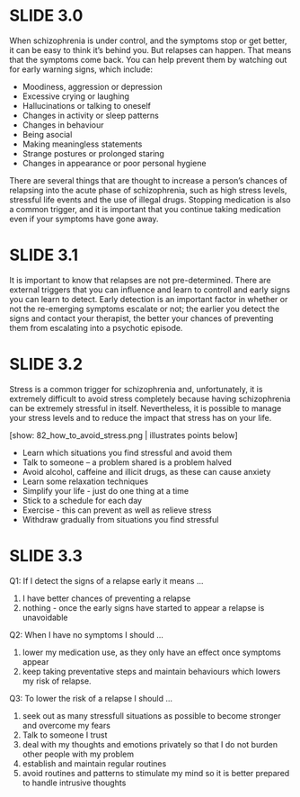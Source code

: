 # SLIDE 3.0

When schizophrenia is under control, and the symptoms stop or get better, it can
be easy to think it’s behind you. But relapses can happen. That means that the
symptoms come back. You can help prevent them by watching out for early warning
signs, which include:

- Moodiness, aggression or depression
- Excessive crying or laughing
- Hallucinations or talking to oneself
- Changes in activity or sleep patterns
- Changes in behaviour
- Being asocial
- Making meaningless statements
- Strange postures or prolonged staring
- Changes in appearance or poor personal hygiene

There are several things that are thought to increase a person’s chances of
relapsing into the acute phase of schizophrenia, such as high stress levels,
stressful life events and the use of illegal drugs. Stopping medication is also
a common trigger, and it is important that you continue taking medication even
if your symptoms have gone away.

# SLIDE 3.1

It is important to know that relapses are not pre-determined. There are external
triggers that you can influence and learn to controll and early signs you can
learn to detect. Early detection is an important factor in whether or not the
re-emerging symptoms escalate or not; the earlier you detect the signs and
contact your therapist, the better your chances of preventing them from
escalating into a psychotic episode.

# SLIDE 3.2

Stress is a common trigger for schizophrenia and, unfortunately, it is extremely
difficult to avoid stress completely because having schizophrenia can be
extremely stressful in itself. Nevertheless, it is possible to manage your
stress levels and to reduce the impact that stress has on your life.

[show: 82_how_to_avoid_stress.png | illustrates points below]

- Learn which situations you find stressful and avoid them
- Talk to someone – a problem shared is a problem halved
- Avoid alcohol, caffeine and illicit drugs, as these can cause anxiety
- Learn some relaxation techniques
- Simplify your life - just do one thing at a time
- Stick to a schedule for each day
- Exercise - this can prevent as well as relieve stress
- Withdraw gradually from situations you find stressful

# SLIDE 3.3

Q1: If I detect the signs of a relapse early it means ...

1. I have better chances of preventing a relapse
2. nothing - once the early signs have started to appear a relapse is
   unavoidable

Q2: When I have no symptoms I should ...

1. lower my medication use, as they only have an effect once symptoms appear
2. keep taking preventative steps and maintain behaviours which lowers my risk
   of relapse.

Q3: To lower the risk of a relapse I should ...

1. seek out as many stressfull situations as possible to become stronger and
   overcome my fears
2. Talk to someone I trust
3. deal with my thoughts and emotions privately so that I do not burden other
   people with my problem
4. establish and maintain regular routines
5. avoid routines and patterns to stimulate my mind so it is better prepared to
   handle intrusive thoughts
